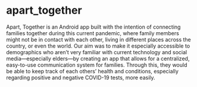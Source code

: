 # apart_together
Apart, Together is an Android app built with the intention of connecting families together during this current pandemic, where family members might not be in contact with each other, living in different places across the country, or even the world. Our aim was to make it especially accessible to demographics who aren’t very familiar with current technology and social media—especially elders—by creating an app that allows for a centralized, easy-to-use communication system for families. Through this, they would be able to keep track of each others’ health and conditions, especially regarding positive and negative COVID-19 tests, more easily.
